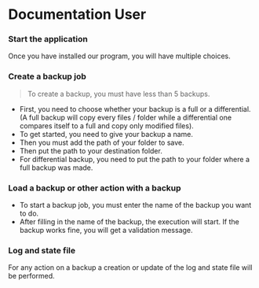 # Documentation User

### Start the application

Once you have installed our program, you will have multiple choices.

### Create a backup job

> To create a backup, you must have less than 5 backups.

* First, you need to choose whether your backup is a full or a differential. (A full backup will copy every files / folder while a differential one compares itself to a full and copy only modified files).
* To get started, you need to give your backup a name.
* Then you must add the path of your folder to save.
* Then put the path to your destination folder.
* For differential backup, you need to put the path to your folder where a full backup was made.

### Load a backup or other action with a backup

* To start a backup job, you must enter the name of the backup you want to do.
* After filling in the name of the backup, the execution will start. If the backup works fine, you will get a validation message.

### Log and state file

For any action on a backup a creation or update of the log and state file will be performed.
